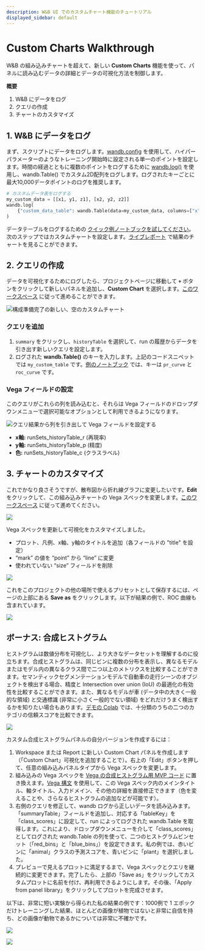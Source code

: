 ```yaml
---
description: W&B UI でのカスタムチャート機能のチュートリアル
displayed_sidebar: default
---
```



# Custom Charts Walkthrough

W&B の組み込みチャートを超えて、新しい **Custom Charts** 機能を使って、パネルに読み込むデータの詳細とデータの可視化方法を制御します。

**概要**

1. W&B にデータをログ
2. クエリの作成
3. チャートのカスタマイズ

## 1. W&B にデータをログ

まず、スクリプトにデータをログします。[wandb.config](../../../../guides/track/config.md) を使用して、ハイパーパラメーターのようなトレーニング開始時に設定される単一のポイントを設定します。時間の経過とともに複数のポイントをログするために [wandb.log()](../../../../guides/track/log/intro.md) を使用し、wandb.Table() でカスタム2D配列をログします。ログされたキーごとに最大10,000データポイントのログを推奨します。

```python
# カスタムデータ表をログする
my_custom_data = [[x1, y1, z1], [x2, y2, z2]]
wandb.log(
    {"custom_data_table": wandb.Table(data=my_custom_data, columns=["x", "y", "z"])}
)
```

データテーブルをログするための [クイック例ノートブックを試してください](https://bit.ly/custom-charts-colab)。次のステップではカスタムチャートを設定します。[ライブレポート](https://app.wandb.ai/demo-team/custom-charts/reports/Custom-Charts--VmlldzoyMTk5MDc) で結果のチャートを見ることができます。

## 2. クエリの作成

データを可視化するためにログしたら、プロジェクトページに移動して **`+`** ボタンをクリックして新しいパネルを追加し、**Custom Chart** を選択します。[このワークスペース](https://app.wandb.ai/demo-team/custom-charts) に従って進めることができます。

![構成準備完了の新しい、空のカスタムチャート](/images/app_ui/create_a_query.png)

### クエリを追加

1. `summary` をクリックし、`historyTable` を選択して、run の履歴からデータを引き出す新しいクエリを設定します。
2. ログされた **wandb.Table()** のキーを入力します。上記のコードスニペットでは `my_custom_table` です。[例のノートブック](https://bit.ly/custom-charts-colab) では、キーは `pr_curve` と `roc_curve` です。

### Vega フィールドの設定

このクエリがこれらの列を読み込むと、それらは Vega フィールドのドロップダウンメニューで選択可能なオプションとして利用できるようになります。

![クエリ結果から列を引き出して Vega フィールドを設定する](/images/app_ui/set_vega_fields.png)

* **x軸:** runSets\_historyTable\_r (再現率)
* **y軸:** runSets\_historyTable\_p (精度)
* **色:** runSets\_historyTable\_c (クラスラベル)

## 3. チャートのカスタマイズ

これでかなり良さそうですが、散布図から折れ線グラフに変更したいです。**Edit** をクリックして、この組み込みチャートの Vega スペックを変更します。[このワークスペース](https://app.wandb.ai/demo-team/custom-charts) に従って進めてください。

![](https://paper-attachments.dropbox.com/s\_5FCA7E5A968820ADD0CD5402B4B0F71ED90882B3AC586103C1A96BF845A0EAC7\_1597442115525\_Screen+Shot+2020-08-14+at+2.52.24+PM.png)

Vega スペックを更新して可視化をカスタマイズしました。

* プロット、凡例、x軸、y軸のタイトルを追加（各フィールドの "title" を設定）
* “mark” の値を “point” から “line” に変更
* 使われていない “size” フィールドを削除

![](/images/app_ui/customize_vega_spec_for_pr_curve.png)

これをこのプロジェクトの他の場所で使えるプリセットとして保存するには、ページの上部にある **Save as** をクリックします。以下が結果の例で、ROC 曲線も含まれています。

![](https://paper-attachments.dropbox.com/s\_5FCA7E5A968820ADD0CD5402B4B0F71ED90882B3AC586103C1A96BF845A0EAC7\_1597442868347\_Screen+Shot+2020-08-14+at+3.07.30+PM.png)

## ボーナス: 合成ヒストグラム

ヒストグラムは数値分布を可視化し、より大きなデータセットを理解するのに役立ちます。合成ヒストグラムは、同じビンに複数の分布を表示し、異なるモデルまたはモデル内の異なるクラス間で二つ以上のメトリクスを比較することができます。セマンティックセグメンテーションモデルで自動車の走行シーンのオブジェクトを検出する場合、精度と Intersection over union (IoU) の最適化の有効性を比較することができます。また、異なるモデルが車 (データ中の大きく一般的な領域) と交通標識 (非常に小さく一般的でない領域) をどれだけうまく検出するかを知りたい場合もあります。[デモの Colab](https://bit.ly/custom-charts-colab) では、十分類のうちの二つのカテゴリの信頼スコアを比較できます。

![](/images/app_ui/composite_histograms.png)

カスタム合成ヒストグラムパネルの自分バージョンを作成するには：

1. Workspace または Report に新しい Custom Chart パネルを作成します（「Custom Chart」可視化を追加することで）。右上の「Edit」ボタンを押して、任意の組み込みパネルタイプから Vega スペックを変更します。
2. 組み込みの Vega スペックを [Vega の合成ヒストグラム用 MVP コード](https://gist.github.com/staceysv/9bed36a2c0c2a427365991403611ce21) に置き換えます。[Vega 構文](https://vega.github.io/) を使用して、この Vega スペック内のメインタイトル、軸タイトル、入力ドメイン、その他の詳細を直接修正できます（色を変えることや、さらなるヒストグラムの追加などが可能です）。
3. 右側のクエリを修正して、wandb ログから正しいデータを読み込みます。「summaryTable」フィールドを追加し、対応する「tableKey」を「class\_scores」に設定して、run によってログされた wandb.Table を取得します。これにより、ドロップダウンメニューを介して「class\_scores」としてログされた wandb.Table の列を使って、二つのヒストグラムビンセット（「red\_bins」と「blue\_bins」）を設定できます。私の例では、赤いビンに「animal」クラスの予測スコアを、青いビンに「plant」を選択しました。
4. プレビューで見えるプロットに満足するまで、Vega スペックとクエリを継続的に変更できます。完了したら、上部の「Save as」をクリックしてカスタムプロットに名前を付け、再利用できるようにします。その後、「Apply from panel library」をクリックしてプロットを完成させます。

以下は、非常に短い実験から得られた私の結果の例です：1000例で 1 エポックだけトレーニングした結果、ほとんどの画像が植物ではないと非常に自信を持ち、どの画像が動物であるかについては非常に不確かです。

![](https://paper-attachments.dropbox.com/s\_5FCA7E5A968820ADD0CD5402B4B0F71ED90882B3AC586103C1A96BF845A0EAC7\_1598376315319\_Screen+Shot+2020-08-25+at+10.24.49+AM.png)

![](https://paper-attachments.dropbox.com/s\_5FCA7E5A968820ADD0CD5402B4B0F71ED90882B3AC586103C1A96BF845A0EAC7\_1598376160845\_Screen+Shot+2020-08-25+at+10.08.11+AM.png)